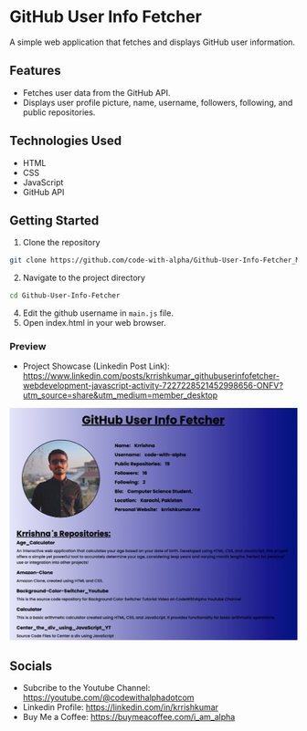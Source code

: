 # GitHub User Info Fetcher
A simple web application that fetches and displays GitHub user information.

## Features
- Fetches user data from the GitHub API.
- Displays user profile picture, name, username, followers, following, and public repositories.

## Technologies Used
- HTML
- CSS
- JavaScript
- GitHub API

## Getting Started

1. Clone the repository
```bash
git clone https://github.com/code-with-alpha/Github-User-Info-Fetcher_Modified.git
```
2. Navigate to the project directory
```bash
cd Github-User-Info-Fetcher
```
4. Edit the github username in `main.js` file.
3. Open index.html in your web browser.

### Preview
- Project Showcase (Linkedin Post Link): https://www.linkedin.com/posts/krrishkumar_githubuserinfofetcher-webdevelopment-javascript-activity-7227228521452998656-ONFV?utm_source=share&utm_medium=member_desktop

<img src="image.png" />

## Socials
- Subcribe to the Youtube Channel: https://youtube.com/@codewithalphadotcom
- Linkedin Profile: https://linkedin.com/in/krrishkumar
- Buy Me a Coffee: https://buymeacoffee.com/i_am_alpha